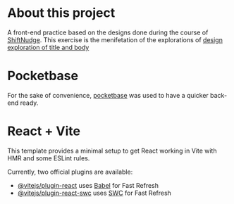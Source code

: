 # About this project
A front-end practice based on the designs done during the course of [ShiftNudge](https://shiftnudge.com/). This exercise is the menifetation of the explorations of [design exploration of title and body](https://www.figma.com/design/7jY40Z13Tg2TR6gBYaoy4Q/course-results?node-id=1-2187&t=PTB4ozM1hPDHEqwg-1)


# Pocketbase
For the sake of convenience, [pocketbase](https://pocketbase.io/) was used to have a quicker back-end ready.


# React + Vite

This template provides a minimal setup to get React working in Vite with HMR and some ESLint rules.

Currently, two official plugins are available:

- [@vitejs/plugin-react](https://github.com/vitejs/vite-plugin-react/blob/main/packages/plugin-react/README.md) uses [Babel](https://babeljs.io/) for Fast Refresh
- [@vitejs/plugin-react-swc](https://github.com/vitejs/vite-plugin-react-swc) uses [SWC](https://swc.rs/) for Fast Refresh
